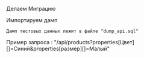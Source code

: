 Делаем Миграцию

Импортируем дамп

    Дамп тестовых данных лежит в файле "dump_api.sql"

Пример запроса : "/api/products?properties[Цвет][]=Синий&properties[размер][]=Малый"
